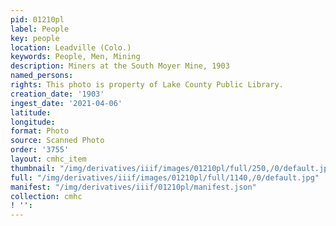 ```yaml
---
pid: 01210pl
label: People
key: people
location: Leadville (Colo.)
keywords: People, Men, Mining
description: Miners at the South Moyer Mine, 1903
named_persons: 
rights: This photo is property of Lake County Public Library.
creation_date: '1903'
ingest_date: '2021-04-06'
latitude: 
longitude: 
format: Photo
source: Scanned Photo
order: '3755'
layout: cmhc_item
thumbnail: "/img/derivatives/iiif/images/01210pl/full/250,/0/default.jpg"
full: "/img/derivatives/iiif/images/01210pl/full/1140,/0/default.jpg"
manifest: "/img/derivatives/iiif/01210pl/manifest.json"
collection: cmhc
! '': 
---
```

